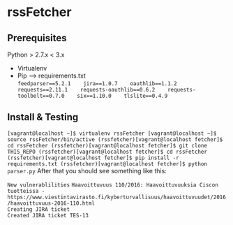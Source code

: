 # rssFetcher

## Prerequisites

Python > 2.7.x < 3.x   
* Virtualenv   
* Pip --> requirements.txt   
``
feedparser==5.2.1   
jira==1.0.7   
oauthlib==1.1.2   
requests==2.11.1   
requests-oauthlib==0.6.2   
requests-toolbelt==0.7.0   
six==1.10.0   
tlslite==0.4.9   
``

## Install & Testing
``
[vagrant@localhost ~]$ virtualenv rssFetcher
[vagrant@localhost ~]$ source rssFetcher/bin/active
(rssfetcher)[vagrant@localhost fetcher]$ cd rssFetcher
(rssfetcher)[vagrant@localhost fetcher]$ git clone THIS_REPO
(rssfetcher)[vagrant@localhost fetcher]$ cd rssFetcher
(rssfetcher)[vagrant@localhost fetcher]$ pip install -r requirements.txt
(rssfetcher)[vagrant@localhost fetcher]$ python parser.py
``
After that you should see something like this:

`New vulnerablilities`
`Haavoittuvuus 110/2016: Haavoittuvuuksia Ciscon tuotteissa - https://www.viestintavirasto.fi/kyberturvallisuus/haavoittuvuudet/2016/haavoittuvuus-2016-110.html`   
`Creating JIRA ticket`   
`Created JIRA ticket TES-13`   


